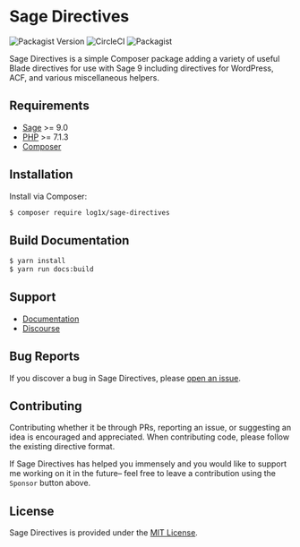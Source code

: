 # Sage Directives

![Packagist Version](https://img.shields.io/packagist/v/log1x/sage-directives.svg?style=flat-square)
![CircleCI](https://img.shields.io/circleci/build/gh/Log1x/sage-directives.svg?style=flat-square)
![Packagist](https://img.shields.io/packagist/dt/log1x/sage-directives.svg?style=flat-square)

Sage Directives is a simple Composer package adding a variety of useful Blade directives for use with Sage 9 including directives for WordPress, ACF, and various miscellaneous helpers.

## Requirements

- [Sage](https://github.com/roots/sage) >= 9.0
- [PHP](https://secure.php.net/manual/en/install.php) >= 7.1.3
- [Composer](https://getcomposer.org/download/)

## Installation

Install via Composer:

```bash
$ composer require log1x/sage-directives
```

## Build Documentation

```bash
$ yarn install
$ yarn run docs:build
```

## Support

- [Documentation](https://log1x.github.io/sage-directives-docs/)
- [Discourse](https://discourse.roots.io/t/blade-directives-for-sage/14301)

## Bug Reports

If you discover a bug in Sage Directives, please [open an issue](https://github.com/log1x/sage-directives/issues).

## Contributing

Contributing whether it be through PRs, reporting an issue, or suggesting an idea is encouraged and appreciated. When contributing code, please follow the existing directive format.

If Sage Directives has helped you immensely and you would like to support me working on it in the future– feel free to leave a contribution using the `Sponsor` button above.

## License

Sage Directives is provided under the [MIT License](https://github.com/log1x/sage-directives/blob/master/LICENSE.md).
